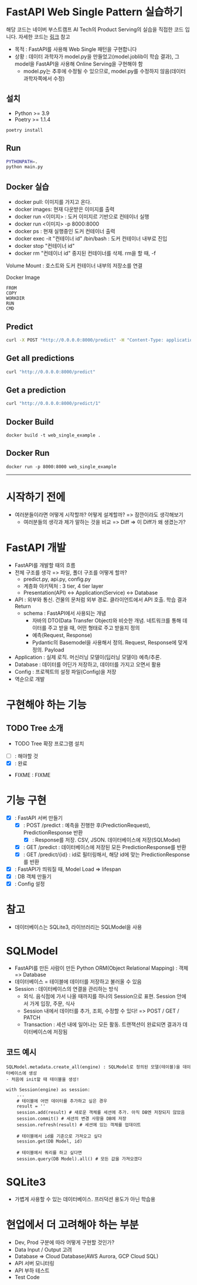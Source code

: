 # FastAPI Web Single Pattern 실습하기
해당 코드는 네이버 부스트캠프 AI Tech의 Product Serving의 실습을 직접한 코드 입니다.
자세한 코드는 [링크](https://github.com/zzsza/Boostcamp-AI-Tech-Product-Serving/tree/main/02-online-serving(fastapi)/projects/web_single) 참고

- 목적 : FastAPI를 사용해 Web Single 패턴을 구현합니다
- 상황 : 데이터 과학자가 model.py을 만들었고(model.joblib이 학습 결과), 그 model을 FastAPI을 사용해 Online Serving을 구현해야 함
  - model.py는 추후에 수정될 수 있으므로, model.py를 수정하지 않음(데이터 과학자쪽에서 수정)

## 설치
- Python >= 3.9
- Poetry >= 1.1.4


```
poetry install
```

## Run
```bash
PYTHONPATH=.
python main.py
```
## Docker 실습
- docker pull: 이미지를 가지고 온다.
- docker images: 현재 다운받은 이미지를 출력
- docker run <이미지> : 도커 이미지르 기반으로 컨테이너 실행
- docker run <이미지> -p 8000:8000
- docker ps : 현재 실행중인 도커 컨테이너 출력
- docker exec -it "컨테이너 id" /bin/bash : 도커 컨테이너 내부로 진입
- docker stop "컨테이너 id"
- docker rm "컨테이너 id" 중지된 컨테이너를 삭제. rm을 할 때, -f

Volume Mount : 호스트와 도커 컨테이너 내부의 저장소를 연결

Docker Image
```
FROM
COPY
WORKDIR
RUN
CMD
```

## Predict
```bash
curl -X POST "http://0.0.0.0:8000/predict" -H "Content-Type: application/json" -d '{"features": [5.1, 3.5, 1.4, 0.2]}'
```

## Get all predictions
```bash
curl "http://0.0.0.0:8000/predict"
```

## Get a prediction
```bash
curl "http://0.0.0.0:8000/predict/1"
```

## Docker Build
```
docker build -t web_single_example .
```

## Docker Run
```
docker run -p 8000:8000 web_single_example
```


---



# 시작하기 전에
- 여러분들이라면 어떻게 시작할까? 어떻게 설계할까? => 잠깐이라도 생각해보기
  - 여러분들의 생각과 제가 말하는 것을 비교 => Diff => 이 Diff가 왜 생겼는가?

# FastAPI 개발
- FastAPI를 개발할 때의 흐름
- 전체 구조를 생각 => 파일, 폴더 구조를 어떻게 할까?
  - predict.py, api.py, config.py 
  - 계층화 아키텍처 : 3 tier, 4 tier layer
  - Presentation(API) <-> Application(Service) <-> Database
- API : 외부와 통신. 건물의 문처럼 외부 경로. 클라이언트에서 API 호출. 학습 결과 Return
  - schema : FastAPI에서 사용되는 개념
    - 자바의 DTO(Data Transfer Object)와 비슷한 개념. 네트워크를 통해 데이터를 주고 받을 때, 어떤 형태로 주고 받을지 정의
    - 예측(Request, Response)
    - Pydantic의 Basemodel을 사용해서 정의. Request, Response에 맞게 정의. Payload
- Application : 실제 로직. 머신러닝 모델이(딥러닝 모델이) 예측/추론.
- Database : 데이터를 어딘가 저장하고, 데이터를 가지고 오면서 활용
- Config : 프로젝트의 설정 파일(Config)을 저장
- 역순으로 개발

# 구현해야 하는 기능
## TODO Tree 소개
- TODO Tree 확장 프로그램 설치
- [ ] : 해야할 것
- [x] : 완료
- FIXME : FIXME 

# 기능 구현
- [x] : FastAPI 서버 만들기
  - [x] : POST /predict : 예측을 진행한 후(PredictionRequest), PredictionResponse 반환
    - [x] : Response를 저장. CSV, JSON. 데이터베이스에 저장(SQLModel)
  - [x] : GET /predict : 데이터베이스에 저장된 모든 PredictionResponse를 반환
  - [x] : GET /predict/{id} : id로 필터링해서, 해당 id에 맞는 PredictionResponse를 반환
- [x] : FastAPI가 띄워질 때, Model Load => lifespan
- [x] : DB 객체 만들기
- [x] : Config 설정

# 참고
- 데이터베이스는 SQLite3, 라이브러리는 SQLModel을 사용

# SQLModel
- FastAPI를 만든 사람이 만든 Python ORM(Object Relational Mapping) : 객체 => Database
- 데이터베이스 = 테이블에 데이터를 저장하고 불러올 수 있음
- Session : 데이터베이스의 연결을 관리하는 방식
  - 외식. 음식점에 가서 나올 때까지를 하나의 Session으로 표현. Session 안에서 가게 입장, 주문, 식사
  - Session 내에서 데이터를 추가, 조회, 수정할 수 있다! => POST / GET / PATCH
  - Transaction : 세션 내에 일어나는 모든 활동. 트랜잭션이 완료되면 결과가 데이터베이스에 저장됨

## 코드 예시
```
SQLModel.metadata.create_all(engine) : SQLModel로 정의된 모델(테이블)을 데이터베이스에 생성
- 처음에 init할 때 테이블을 생성!
```

```
with Session(engine) as session:
    ...
    # 테이블에 어떤 데이터를 추가하고 싶은 경우
    result = ''
    session.add(result) # 새로운 객체를 세션에 추가. 아직 DB엔 저장되지 않았음
    session.commit() # 세션의 변경 사항을 DB에 저장
    session.refresh(result) # 세션에 있는 객체를 업데이트

    # 테이블에서 id를 기준으로 가져오고 싶다
    session.get(DB Model, id)

    # 테이블에서 쿼리를 하고 싶다면
    session.query(DB Model).all() # 모든 값을 가져오겠다
```

# SQLite3
- 가볍게 사용할 수 있는 데이터베이스. 프러덕션 용도가 아닌 학습용


# 현업에서 더 고려해야 하는 부분
- Dev, Prod 구분에 따라 어떻게 구현할 것인가?
- Data Input / Output 고려
- Database => Cloud Database(AWS Aurora, GCP Cloud SQL)
- API 서버 모니터링
- API 부하 테스트
- Test Code